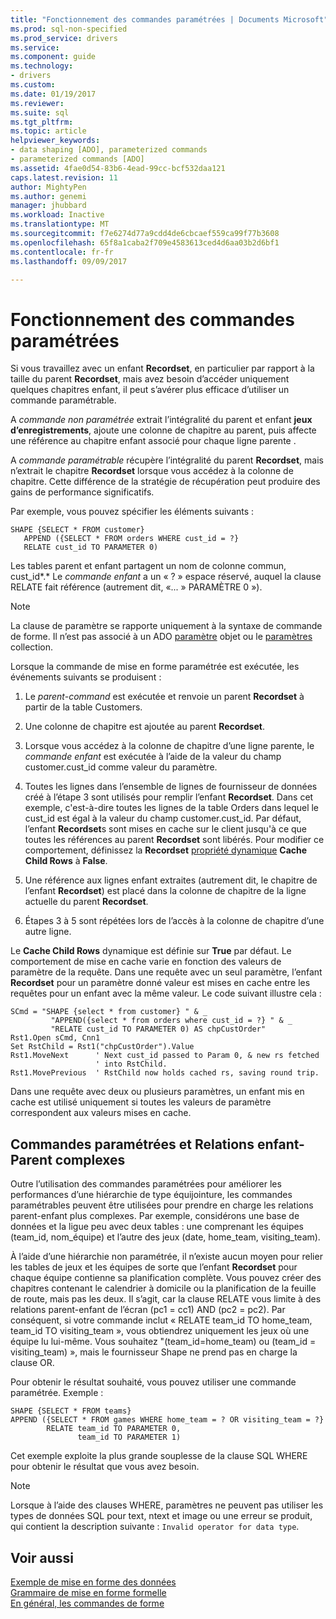 ```yaml
---
title: "Fonctionnement des commandes paramétrées | Documents Microsoft"
ms.prod: sql-non-specified
ms.prod_service: drivers
ms.service: 
ms.component: guide
ms.technology:
- drivers
ms.custom: 
ms.date: 01/19/2017
ms.reviewer: 
ms.suite: sql
ms.tgt_pltfrm: 
ms.topic: article
helpviewer_keywords:
- data shaping [ADO], parameterized commands
- parameterized commands [ADO]
ms.assetid: 4fae0d54-83b6-4ead-99cc-bcf532daa121
caps.latest.revision: 11
author: MightyPen
ms.author: genemi
manager: jhubbard
ms.workload: Inactive
ms.translationtype: MT
ms.sourcegitcommit: f7e6274d77a9cdd4de6cbcaef559ca99f77b3608
ms.openlocfilehash: 65f8a1caba2f709e4583613ced4d6aa03b2d6bf1
ms.contentlocale: fr-fr
ms.lasthandoff: 09/09/2017

---
```

# <a name="operation-of-parameterized-commands"></a>Fonctionnement des commandes paramétrées
Si vous travaillez avec un enfant **Recordset**, en particulier par rapport à la taille du parent **Recordset**, mais avez besoin d’accéder uniquement quelques chapitres enfant, il peut s’avérer plus efficace d’utiliser un commande paramétrable.  
  
 A *commande non paramétrée* extrait l’intégralité du parent et enfant **jeux d’enregistrements**, ajoute une colonne de chapitre au parent, puis affecte une référence au chapitre enfant associé pour chaque ligne parente .  
  
 A *commande paramétrable* récupère l’intégralité du parent **Recordset**, mais n’extrait le chapitre **Recordset** lorsque vous accédez à la colonne de chapitre. Cette différence de la stratégie de récupération peut produire des gains de performance significatifs.  
  
 Par exemple, vous pouvez spécifier les éléments suivants :  
  
```  
SHAPE {SELECT * FROM customer}   
   APPEND ({SELECT * FROM orders WHERE cust_id = ?}   
   RELATE cust_id TO PARAMETER 0)  
```  
  
 Les tables parent et enfant partagent un nom de colonne commun, cust_id*.* Le *commande enfant* a un « ? » espace réservé, auquel la clause RELATE fait référence (autrement dit, «... » PARAMÈTRE 0 »).  
  
> [!NOTE]
>  La clause de paramètre se rapporte uniquement à la syntaxe de commande de forme. Il n’est pas associé à un ADO [paramètre](../../../ado/reference/ado-api/parameter-object.md) objet ou le [paramètres](../../../ado/reference/ado-api/parameters-collection-ado.md) collection.  
  
 Lorsque la commande de mise en forme paramétrée est exécutée, les événements suivants se produisent :  
  
1.  Le *parent-command* est exécutée et renvoie un parent **Recordset** à partir de la table Customers.  
  
2.  Une colonne de chapitre est ajoutée au parent **Recordset**.  
  
3.  Lorsque vous accédez à la colonne de chapitre d’une ligne parente, le *commande enfant* est exécutée à l’aide de la valeur du champ customer.cust_id comme valeur du paramètre.  
  
4.  Toutes les lignes dans l’ensemble de lignes de fournisseur de données créé à l’étape 3 sont utilisés pour remplir l’enfant **Recordset**. Dans cet exemple, c'est-à-dire toutes les lignes de la table Orders dans lequel le cust_id est égal à la valeur du champ customer.cust_id. Par défaut, l’enfant **Recordset**s sont mises en cache sur le client jusqu'à ce que toutes les références au parent **Recordset** sont libérés. Pour modifier ce comportement, définissez la **Recordset** [propriété dynamique](../../../ado/reference/ado-api/ado-dynamic-property-index.md) **Cache Child Rows** à **False**.  
  
5.  Une référence aux lignes enfant extraites (autrement dit, le chapitre de l’enfant **Recordset**) est placé dans la colonne de chapitre de la ligne actuelle du parent **Recordset**.  
  
6.  Étapes 3 à 5 sont répétées lors de l’accès à la colonne de chapitre d’une autre ligne.  
  
 Le **Cache Child Rows** dynamique est définie sur **True** par défaut. Le comportement de mise en cache varie en fonction des valeurs de paramètre de la requête. Dans une requête avec un seul paramètre, l’enfant **Recordset** pour un paramètre donné valeur est mises en cache entre les requêtes pour un enfant avec la même valeur. Le code suivant illustre cela :  
  
```  
SCmd = "SHAPE {select * from customer} " & _  
         "APPEND({select * from orders where cust_id = ?} " & _  
         "RELATE cust_id TO PARAMETER 0) AS chpCustOrder"  
Rst1.Open sCmd, Cnn1  
Set RstChild = Rst1("chpCustOrder").Value  
Rst1.MoveNext      ' Next cust_id passed to Param 0, & new rs fetched   
                   ' into RstChild.  
Rst1.MovePrevious  ' RstChild now holds cached rs, saving round trip.  
```  
  
 Dans une requête avec deux ou plusieurs paramètres, un enfant mis en cache est utilisé uniquement si toutes les valeurs de paramètre correspondent aux valeurs mises en cache.  
  
## <a name="parameterized-commands-and-complex-parent-child-relations"></a>Commandes paramétrées et Relations enfant-Parent complexes  
 Outre l’utilisation des commandes paramétrées pour améliorer les performances d’une hiérarchie de type équijointure, les commandes paramétrables peuvent être utilisées pour prendre en charge les relations parent-enfant plus complexes. Par exemple, considérons une base de données et la ligue peu avec deux tables : une comprenant les équipes (team_id, nom_équipe) et l’autre des jeux (date, home_team, visiting_team).  
  
 À l’aide d’une hiérarchie non paramétrée, il n’existe aucun moyen pour relier les tables de jeux et les équipes de sorte que l’enfant **Recordset** pour chaque équipe contienne sa planification complète. Vous pouvez créer des chapitres contenant le calendrier à domicile ou la planification de la feuille de route, mais pas les deux. Il s’agit, car la clause RELATE vous limite à des relations parent-enfant de l’écran (pc1 = cc1) AND (pc2 = pc2). Par conséquent, si votre commande inclut « RELATE team_id TO home_team, team_id TO visiting_team », vous obtiendrez uniquement les jeux où une équipe lu lui-même. Vous souhaitez "(team_id=home_team) ou (team_id = visiting_team) », mais le fournisseur Shape ne prend pas en charge la clause OR.  
  
 Pour obtenir le résultat souhaité, vous pouvez utiliser une commande paramétrée. Exemple :  
  
```  
SHAPE {SELECT * FROM teams}   
APPEND ({SELECT * FROM games WHERE home_team = ? OR visiting_team = ?}   
        RELATE team_id TO PARAMETER 0,   
               team_id TO PARAMETER 1)   
```  
  
 Cet exemple exploite la plus grande souplesse de la clause SQL WHERE pour obtenir le résultat que vous avez besoin.  
  
> [!NOTE]
>  Lorsque à l’aide des clauses WHERE, paramètres ne peuvent pas utiliser les types de données SQL pour text, ntext et image ou une erreur se produit, qui contient la description suivante : `Invalid operator for data type`.  
  
## <a name="see-also"></a>Voir aussi  
 [Exemple de mise en forme des données](../../../ado/guide/data/data-shaping-example.md)   
 [Grammaire de mise en forme formelle](../../../ado/guide/data/formal-shape-grammar.md)   
 [En général, les commandes de forme](../../../ado/guide/data/shape-commands-in-general.md)

